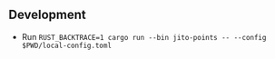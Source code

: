 ## Development
* Run `RUST_BACKTRACE=1 cargo run --bin jito-points -- --config $PWD/local-config.toml`